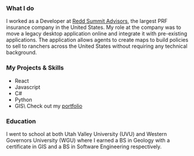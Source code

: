 ### What I do
I worked as a Developer at [Redd Summit Advisors](https://www.reddsummit.com/), the largest PRF insurance company in the United States. My role at the company was to move a legacy desktop application online and integrate it with pre-existing applications. The application allows agents to create maps to build policies to sell to ranchers across the United States without requiring any technical background.

### My Projects & Skills
- React
- Javascript
- C#
- Python
- GIS\\
Check out my [portfolio](https://keikepono.github.io)

### Education
I went to school at both Utah Valley University (UVU) and Western Governors University (WGU) where I earned a BS in Geology with a certificate in GIS and a BS in Software Engineering respectively.

